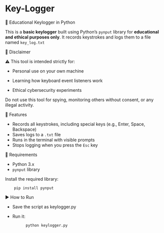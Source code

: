 # Key-Logger

🔐 Educational Keylogger in Python

This is a **basic keylogger** built using Python’s `pynput` library for **educational and ethical purposes only**. It records keystrokes and logs them to a file named `key_log.txt`

📌 Disclaimer

⚠️ This tool is intended strictly for:

- Personal use on your own machine

- Learning how keyboard event listeners work

- Ethical cybersecurity experiments


Do not use this tool for spying, monitoring others without consent, or any illegal activity.

🧠 Features

- Records all keystrokes, including special keys (e.g., Enter, Space, Backspace)
- Saves logs to a `.txt` file
- Runs in the terminal with visible prompts
- Stops logging when you press the `Esc` key

🔧 Requirements

- Python 3.x
- `pynput` library

Install the required library:

        pip install pynput

▶️ How to Run

- Save the script as keylogger.py

- Run it:

            python keylogger.py












